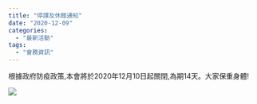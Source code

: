 ```yaml
---
title: "停課及休館通知"
date: "2020-12-09"
categories: 
  - "最新活動"
tags: 
  - "會務資訊"
---
```


根據政府防疫政策,本會將於2020年12月10日起關閉,為期14天。大家保重身體!

[![](images/IMG_5108-1024x768.jpg)](http://13.229.250.225/wp-content/uploads/2020/12/IMG_5108-scaled.jpg)
